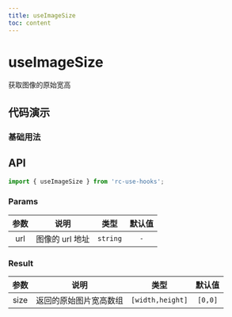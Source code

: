 ```yaml
---
title: useImageSize
toc: content
---
```


# useImageSize

获取图像的原始宽高

## 代码演示

### 基础用法

<code src="./demos/Demo1.tsx" ></code>

## API

```ts
import { useImageSize } from 'rc-use-hooks';
```

### Params

| 参数 |      说明       |   类型   | 默认值 |
| :--: | :-------------: | :------: | :----: |
| url  | 图像的 url 地址 | `string` |  `-`   |

### Result

| 参数 |          说明          |       类型       | 默认值  |
| :--: | :--------------------: | :--------------: | :-----: |
| size | 返回的原始图片宽高数组 | `[width,height]` | `[0,0]` |
